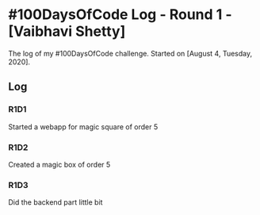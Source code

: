 # #100DaysOfCode Log - Round 1 - [Vaibhavi Shetty]

The log of my #100DaysOfCode challenge. Started on [August 4, Tuesday, 2020].

## Log

### R1D1 
Started a webapp for magic square of order 5
### R1D2
Created a magic box of order 5
### R1D3
Did the backend part little bit
